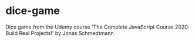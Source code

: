 # dice-game
Dice game from the Udemy course 'The Complete JavaScript Course 2020: Build Real Projects!' by Jonas Schmedtmann
